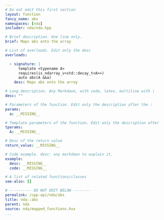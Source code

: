```yaml
---
# Do not edit this first section
layout: function
fancy_name: abs
namespaces: [nda]
includer: nda/nda.hpp

# Brief description. One line only.
brief: Maps abs onto the array

# List of overloads. Edit only the desc
overloads:

  - signature: |
      template <typename A>
      requires(is_ndarray_v<std::decay_t<A>>)
      auto abs(A &&a)
    desc: Maps abs onto the array

# Long description. Any Markdown, with code, latex, multiline with |
desc: ""

# Parameters of the function. Edit only the description after the :
params:
  a: __MISSING__

# Template parameters of the function. Edit only the description after the :
tparams:
  A: __MISSING__

# Desc of the return value
return_value: __MISSING__

# Code example. desc: any markdown to explain it.
example:
  desc: __MISSING__
  code: __MISSING__

# A list of related functions/classes
see-also: []

# ---------- DO NOT EDIT BELOW --------
permalink: /cpp-api/nda/abs
title: nda::abs
parent: nda
source: nda/mapped_functions.hxx
...
```


